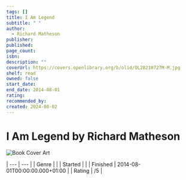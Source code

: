 ```yaml
---
tags: []
title: I Am Legend
subtitle: " "
author:
  - Richard Matheson
publisher: 
published: 
page_count: 
isbn: 
description: ""
coverUrl: https://covers.openlibrary.org/b/olid/OL28210727M-M.jpg
shelf: read
owned: false
start_date: 
end_date: 2014-08-01
rating: 
recommended_by: 
created: 2024-08-02
---
```


# I Am Legend by Richard Matheson

![Book Cover Art](https://covers.openlibrary.org/b/olid/OL28210727M-M.jpg)


| --- | --- |
| Genre |  |
| Started |  |
| Finished | 2014-08-01T00:00:00.000+01:00 |
| Rating | /5 |

